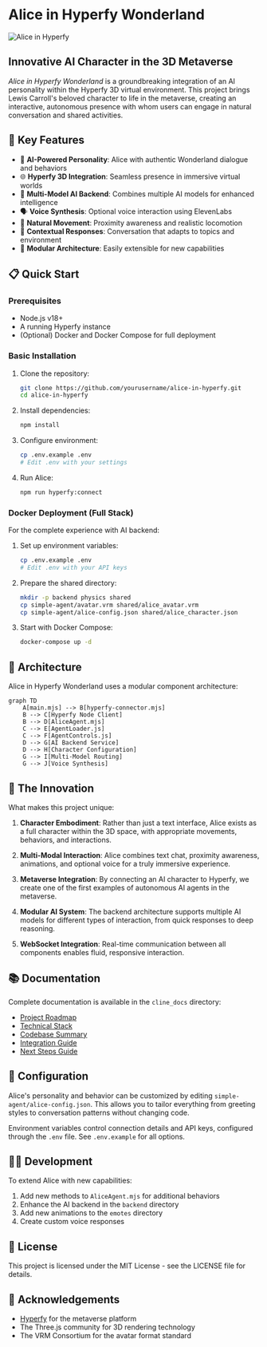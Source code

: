 # Alice in Hyperfy Wonderland

![Alice in Hyperfy](assets/alice-banner.png)

## Innovative AI Character in the 3D Metaverse

*Alice in Hyperfy Wonderland* is a groundbreaking integration of an AI personality within the Hyperfy 3D virtual environment. This project brings Lewis Carroll's beloved character to life in the metaverse, creating an interactive, autonomous presence with whom users can engage in natural conversation and shared activities.

## 🌟 Key Features

- 🤖 **AI-Powered Personality**: Alice with authentic Wonderland dialogue and behaviors
- 🌐 **Hyperfy 3D Integration**: Seamless presence in immersive virtual worlds  
- 🧠 **Multi-Model AI Backend**: Combines multiple AI models for enhanced intelligence
- 🗣️ **Voice Synthesis**: Optional voice interaction using ElevenLabs
- 🏃 **Natural Movement**: Proximity awareness and realistic locomotion
- 💬 **Contextual Responses**: Conversation that adapts to topics and environment
- 🔌 **Modular Architecture**: Easily extensible for new capabilities

## 📋 Quick Start

### Prerequisites

- Node.js v18+
- A running Hyperfy instance
- (Optional) Docker and Docker Compose for full deployment

### Basic Installation

1. Clone the repository:
   ```bash
   git clone https://github.com/yourusername/alice-in-hyperfy.git
   cd alice-in-hyperfy
   ```

2. Install dependencies:
   ```bash
   npm install
   ```

3. Configure environment:
   ```bash
   cp .env.example .env
   # Edit .env with your settings
   ```

4. Run Alice:
   ```bash
   npm run hyperfy:connect
   ```

### Docker Deployment (Full Stack)

For the complete experience with AI backend:

1. Set up environment variables:
   ```bash
   cp .env.example .env
   # Edit .env with your API keys
   ```

2. Prepare the shared directory:
   ```bash
   mkdir -p backend physics shared
   cp simple-agent/avatar.vrm shared/alice_avatar.vrm
   cp simple-agent/alice-config.json shared/alice_character.json
   ```

3. Start with Docker Compose:
   ```bash
   docker-compose up -d
   ```

## 🧩 Architecture

Alice in Hyperfy Wonderland uses a modular component architecture:

```mermaid
graph TD
    A[main.mjs] --> B[hyperfy-connector.mjs]
    B --> C[Hyperfy Node Client]
    B --> D[AliceAgent.mjs]
    C --> E[AgentLoader.js]
    C --> F[AgentControls.js]
    D --> G[AI Backend Service]
    D --> H[Character Configuration]
    G --> I[Multi-Model Routing]
    G --> J[Voice Synthesis]
```

## 🤔 The Innovation

What makes this project unique:

1. **Character Embodiment**: Rather than just a text interface, Alice exists as a full character within the 3D space, with appropriate movements, behaviors, and interactions.

2. **Multi-Modal Interaction**: Alice combines text chat, proximity awareness, animations, and optional voice for a truly immersive experience.

3. **Metaverse Integration**: By connecting an AI character to Hyperfy, we create one of the first examples of autonomous AI agents in the metaverse.

4. **Modular AI System**: The backend architecture supports multiple AI models for different types of interaction, from quick responses to deep reasoning.

5. **WebSocket Integration**: Real-time communication between all components enables fluid, responsive interaction.

## 📚 Documentation

Complete documentation is available in the `cline_docs` directory:

- [Project Roadmap](cline_docs/projectRoadmap.md)
- [Technical Stack](cline_docs/techStack.md)
- [Codebase Summary](cline_docs/codebaseSummary.md)
- [Integration Guide](cline_docs/hyperfy-agent-connector.md)
- [Next Steps Guide](cline_docs/next-steps.md)

## 📝 Configuration

Alice's personality and behavior can be customized by editing `simple-agent/alice-config.json`. This allows you to tailor everything from greeting styles to conversation patterns without changing code.

Environment variables control connection details and API keys, configured through the `.env` file. See `.env.example` for all options.

## 👩‍💻 Development

To extend Alice with new capabilities:

1. Add new methods to `AliceAgent.mjs` for additional behaviors
2. Enhance the AI backend in the `backend` directory
3. Add new animations to the `emotes` directory
4. Create custom voice responses

## 📜 License

This project is licensed under the MIT License - see the LICENSE file for details.

## 🙏 Acknowledgements

- [Hyperfy](https://hyperfy.io/) for the metaverse platform
- The Three.js community for 3D rendering technology
- The VRM Consortium for the avatar format standard
